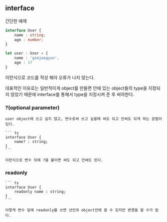 ## interface

간단한 예제
``` ts
interface User {
    name : string;
    age : number;
}

let user : User = {
    name : 'gimjaegyun',
    age : 17
}
```
이런식으로 코드를 작성 해야 오류가 나지 않는다.

대표적인 이유로는 일반적이게 object를 만들면 안에 있는 object들의 type을 지정되지 않았기 때문에 interface를 통해서 type을 지정시켜 준 후 써야한다.

### ?(optional parameter)

    user object에 쓰고 싶지 않고, 변수로써 쓰고 싶을때 써도 되고 안써도 되게 하는 문법이 있다.

    ``` ts
    interface User {
        name? : string;
    }
    ```

    이런식으로 변수 뒤에 ?을 붙이면 써도 되고 안써도 된다.

### readonly

    ``` ts
    interface User {
        readonly name : string;
    }
    ```

    이렇게 변수 앞에 readonly를 쓰면 선언과 object안에 쓸 수 있지만 변경을 할 수가 없다.